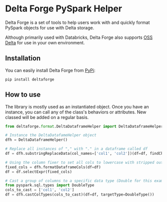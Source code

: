 # Delta Forge PySpark Helper
Delta Forge is a set of tools to help users work with and quickly format PySpark objects for use with Delta storage.

Although primarily used with Databricks, Delta Forge also supports [OSS Delta](https://delta.io) for use in your own environment.

## Installation

You can easily install Delta Forge from [PyPi](https://pypi.org):
```shell
pip install deltaforge
```
## How to use
The library is mostly used as an instantiated object. Once you have an instance, you can call any of the class's behaviors or attributes. New classed will be added on a regular basis.

```python
from deltaforge.format.DeltaDataframeHelper import DeltaDataframeHelper

# Instance the DeltaDatafameHelper object
dfh = DeltaDataframeHelper()

# Replace all instances of "," with "." in a dataframe called df
df = dfh.substringReplaceData(col_names=['col1', 'col2'])(df=df, findChars=",", replaceChars=".")

# Using the column fixer to set all cols to lowercase with stripped out whitespaces
fixed_cols = dfh.formatDataframeCols(df=df)
df = df.selectExpr(fixed_cols)

# Cast a group of columns to a specific data type (Double for this example)
from pyspark.sql.types import DoubleType
cols_to_cast = ['col1', 'col2']
df = dfh.castColTypes(cols_to_cast)(df=df, targetType=DoubleType())

```